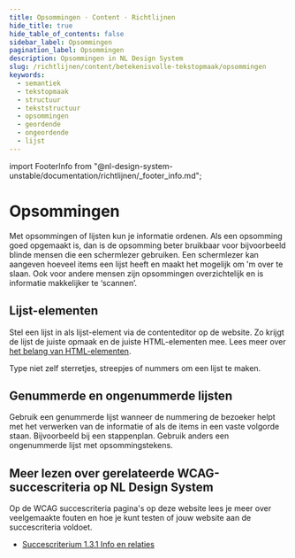 ```yaml
---
title: Opsommingen · Content · Richtlijnen
hide_title: true
hide_table_of_contents: false
sidebar_label: Opsommingen
pagination_label: Opsommingen
description: Opsommingen in NL Design System
slug: /richtlijnen/content/betekenisvolle-tekstopmaak/opsommingen
keywords:
  - semantiek
  - tekstopmaak
  - structuur
  - tekststructuur
  - opsommingen
  - geordende
  - ongeordende
  - lijst
---
```


import FooterInfo from "@nl-design-system-unstable/documentation/richtlijnen/\_footer_info.md";

# Opsommingen

Met opsommingen of lijsten kun je informatie ordenen. Als een opsomming goed opgemaakt is, dan is de opsomming beter bruikbaar voor bijvoorbeeld blinde mensen die een schermlezer gebruiken. Een schermlezer kan aangeven hoeveel items een lijst heeft en maakt het mogelijk om 'm over te slaan. Ook voor andere mensen zijn opsommingen overzichtelijk en is informatie makkelijker te ‘scannen’.

## Lijst-elementen

Stel een lijst in als lijst-element via de contenteditor op de website. Zo krijgt de lijst de juiste opmaak en de juiste HTML-elementen mee. Lees meer over [het belang van HTML-elementen](/richtlijnen/formulieren/wanneer-welk-form-element/betekenisvolle-html-elementen).

Type niet zelf sterretjes, streepjes of nummers om een lijst te maken.

## Genummerde en ongenummerde lijsten

Gebruik een genummerde lijst wanneer de nummering de bezoeker helpt met het verwerken van de informatie of als de items in een vaste volgorde staan. Bijvoorbeeld bij een stappenplan. Gebruik anders een ongenummerde lijst met opsommingstekens.

## Meer lezen over gerelateerde WCAG-succescriteria op NL Design System

Op de WCAG succescriteria pagina's op deze website lees je meer over veelgemaakte fouten en hoe je kunt testen of jouw website aan de succescriteria voldoet.

- [Succescriterium 1.3.1 Info en relaties](/wcag/1.3.1)

<FooterInfo />
